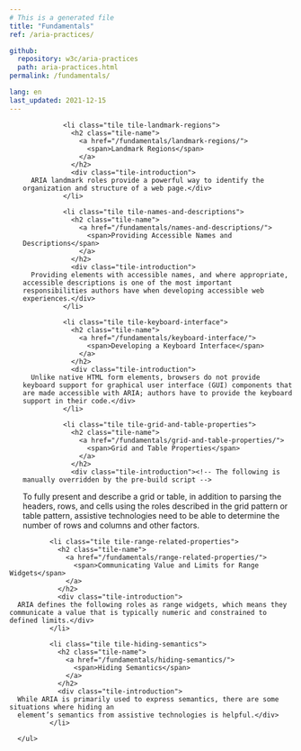 ```yaml
---
# This is a generated file
title: "Fundamentals"
ref: /aria-practices/

github:
  repository: w3c/aria-practices
  path: aria-practices.html
permalink: /fundamentals/

lang: en
last_updated: 2021-12-15
---
```



<link rel="stylesheet" href="/assets/styles.css">
<!-- Code highlighting styles -->
<link rel="stylesheet" href="/index/css/github.css">

<div>
<ul class="tiles">
        
              <li class="tile tile-landmark-regions">
                <h2 class="tile-name">
                  <a href="/fundamentals/landmark-regions/">
                    <span>Landmark Regions</span>
                  </a>
                </h2>
                <div class="tile-introduction">
      ARIA landmark roles provide a powerful way to identify the organization and structure of a web page.</div>
              </li>
             
              <li class="tile tile-names-and-descriptions">
                <h2 class="tile-name">
                  <a href="/fundamentals/names-and-descriptions/">
                    <span>Providing Accessible Names and Descriptions</span>
                  </a>
                </h2>
                <div class="tile-introduction">
      Providing elements with accessible names, and where appropriate, accessible descriptions is one of the most important responsibilities authors have when developing accessible web experiences.</div>
              </li>
             
              <li class="tile tile-keyboard-interface">
                <h2 class="tile-name">
                  <a href="/fundamentals/keyboard-interface/">
                    <span>Developing a Keyboard Interface</span>
                  </a>
                </h2>
                <div class="tile-introduction">
      Unlike native HTML form elements, browsers do not provide keyboard support for graphical user interface (GUI) components that are made accessible with ARIA; authors have to provide the keyboard support in their code.</div>
              </li>
             
              <li class="tile tile-grid-and-table-properties">
                <h2 class="tile-name">
                  <a href="/fundamentals/grid-and-table-properties/">
                    <span>Grid and Table Properties</span>
                  </a>
                </h2>
                <div class="tile-introduction"><!-- The following is manually overridden by the pre-build script -->
To fully present and describe a grid or table, in addition to parsing the headers, rows, and cells using the roles described in the grid pattern or table pattern, assistive technologies need to be able to determine the number of rows and columns and other factors.</div>
              </li>
             
              <li class="tile tile-range-related-properties">
                <h2 class="tile-name">
                  <a href="/fundamentals/range-related-properties/">
                    <span>Communicating Value and Limits for Range Widgets</span>
                  </a>
                </h2>
                <div class="tile-introduction">
      ARIA defines the following roles as range widgets, which means they communicate a value that is typically numeric and constrained to defined limits.</div>
              </li>
             
              <li class="tile tile-hiding-semantics">
                <h2 class="tile-name">
                  <a href="/fundamentals/hiding-semantics/">
                    <span>Hiding Semantics</span>
                  </a>
                </h2>
                <div class="tile-introduction">
      While ARIA is primarily used to express semantics, there are some situations where hiding an
      element’s semantics from assistive technologies is helpful.</div>
              </li>
            
      </ul>
</div>
<script>
  var SkipToConfig = {
    settings: {
      skipTo: {
        displayOption: 'popup',
        attachElement: '#site-header',
        colorTheme: 'aria'
      }
    }
  };
</script>
<script src="/assets/skipto.min.js"></script>
